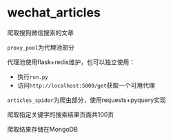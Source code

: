 # wechat_articles
爬取搜狗微信搜索的文章

`proxy_pool`为代理池部分

代理池使用flask+redis维护，也可以独立使用：
- 执行`run.py`
- 访问`http://localhost:5000/get`获取一个可用代理

`articles_spider`为爬虫部分，使用requests+pyquery实现

爬取指定关键字的搜索结果页面共100页

爬取结果存储在MongoDB
